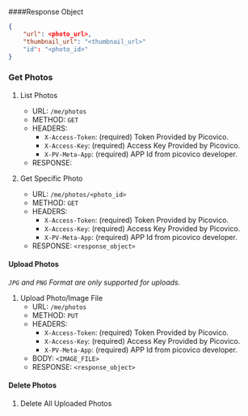 ####Response Object
```json
{
    "url": <photo_url>,
    "thumbnail_url": "<thumbnail_url>"
    "id": "<photo_id>"
}
```
### Get Photos
1. List Photos
    - URL: `/me/photos`
    - METHOD: `GET`
    - HEADERS:
        - `X-Access-Token`: (required) Token Provided by Picovico.
        - `X-Access-Key`: (required) Access Key Provided by Picovico.
        - `X-PV-Meta-App`: (required) APP Id from picovico developer.
    - RESPONSE: 

2. Get Specific Photo
    - URL: `/me/photos/<photo_id>`
    - METHOD: `GET`
    - HEADERS:
        - `X-Access-Token`: (required) Token Provided by Picovico.
        - `X-Access-Key`: (required) Access Key Provided by Picovico.
        - `X-PV-Meta-App`: (required) APP Id from picovico developer.
    - RESPONSE: `<response_object>`
#### Upload Photos
*`JPG` and `PNG` Format are only supported for uploads.*

1. Upload Photo/Image File
    - URL: `/me/photos`
    - METHOD: `PUT`
    - HEADERS:
        - `X-Access-Token`: (required) Token Provided by Picovico.
        - `X-Access-Key`: (required) Access Key Provided by Picovico.
        - `X-PV-Meta-App`: (required) APP Id from picovico developer.
    - BODY: `<IMAGE_FILE>`
    - RESPONSE: `<response_object>`

#### Delete Photos

1. Delete All Uploaded Photos
